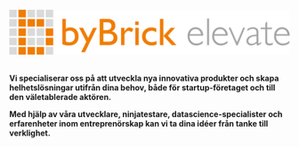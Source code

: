 ![Screenshot](Unknown.png)
<br>
<br>

<strong>Vi specialiserar oss på att utveckla nya innovativa produkter och skapa helhetslösningar utifrån dina behov,
både för startup-företaget och till den väletablerade aktören.

Med hjälp av våra utvecklare, ninjatestare, datascience-specialister och erfarenheter inom entreprenörskap kan vi ta dina idéer från tanke till verklighet.</strong>
